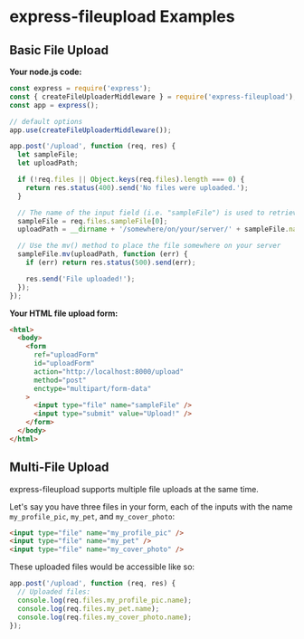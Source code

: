 # express-fileupload Examples

## Basic File Upload

**Your node.js code:**

```javascript
const express = require('express');
const { createFileUploaderMiddleware } = require('express-fileupload');
const app = express();

// default options
app.use(createFileUploaderMiddleware());

app.post('/upload', function (req, res) {
  let sampleFile;
  let uploadPath;

  if (!req.files || Object.keys(req.files).length === 0) {
    return res.status(400).send('No files were uploaded.');
  }

  // The name of the input field (i.e. "sampleFile") is used to retrieve the uploaded file
  sampleFile = req.files.sampleFile[0];
  uploadPath = __dirname + '/somewhere/on/your/server/' + sampleFile.name;

  // Use the mv() method to place the file somewhere on your server
  sampleFile.mv(uploadPath, function (err) {
    if (err) return res.status(500).send(err);

    res.send('File uploaded!');
  });
});
```

**Your HTML file upload form:**

```html
<html>
  <body>
    <form
      ref="uploadForm"
      id="uploadForm"
      action="http://localhost:8000/upload"
      method="post"
      enctype="multipart/form-data"
    >
      <input type="file" name="sampleFile" />
      <input type="submit" value="Upload!" />
    </form>
  </body>
</html>
```

## Multi-File Upload

express-fileupload supports multiple file uploads at the same time.

Let's say you have three files in your form, each of the inputs with the name `my_profile_pic`, `my_pet`, and `my_cover_photo`:

```html
<input type="file" name="my_profile_pic" />
<input type="file" name="my_pet" />
<input type="file" name="my_cover_photo" />
```

These uploaded files would be accessible like so:

```javascript
app.post('/upload', function (req, res) {
  // Uploaded files:
  console.log(req.files.my_profile_pic.name);
  console.log(req.files.my_pet.name);
  console.log(req.files.my_cover_photo.name);
});
```

